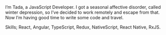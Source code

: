 I’m Tada, a JavaScript Developer. I got a seasonal affective disorder, called winter depression, so I’ve decided to work remotely and escape from that. Now I’m having good time to write some code and travel.

Skills; React, Angular, TypeScript, Redux, NativeScript, React Native, RxJS.
